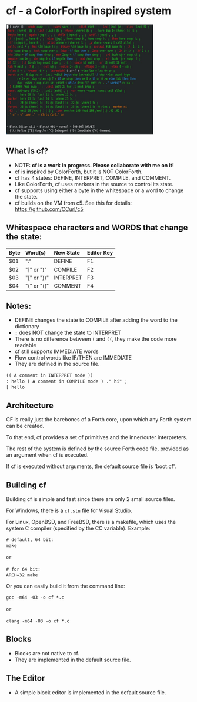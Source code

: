 # cf - a ColorForth inspired system

<img src="/images/editing.jpg" width="400" height="300" />

## What is cf?
- NOTE: **cf is a work in progress. Please collaborate with me on it!**
- cf is inspired by ColorForth, but it is NOT ColorForth.
- cf has 4 states: DEFINE, INTERPRET, COMPILE, and COMMENT.
- Like ColorForth, cf uses markers in the source to control its state.
- cf supports using either a byte in the whitespace or a word to change the state.
- cf builds on the VM from c5. See this for details: https://github.com/CCurl/c5

## Whitespace characters and WORDS that change the state:

| Byte  | Word(s)     | New State | Editor Key |
| :--   | :--         | :--       | :-- |
| $01   | ":"         | DEFINE    | F1 |
| $02   | "]" or ")"  | COMPILE   | F2 |
| $03   | "[" or "))" | INTERPRET | F3 |
| $04   | "(" or "((" | COMMENT   | F4 |

## Notes:
- DEFINE changes the state to COMPILE after adding the word to the dictionary
- `;` does NOT change the state to INTERPRET
- There is no difference between `(` and `((`, they make the code more readable
- cf still supports IMMEDIATE words
- Flow control words like IF/THEN are IMMEDIATE
- They are defined in the source file.

```
(( A comment in INTERPRET mode ))
: hello ( A comment in COMPILE mode ) ." hi" ;
[ hello
```

## Architecture
CF is really just the barebones of a Forth core, upon which any Forth system can be created.

To that end, cf provides a set of primitives and the inner/outer interpreters.

The rest of the system is defined by the source Forth code file, provided as an argument when cf is executed.

If cf is executed without arguments, the default source file is 'boot.cf'.

## Building cf
Building cf is simple and fast since there are only 2 small source files.

For Windows, there is a `cf.sln` file for Visual Studio.

For Linux, OpenBSD, and FreeBSD, there is a makefile, which uses the system C compiler (specified by the CC variable). Example:

```
# default, 64 bit:
make

or

# for 64 bit:
ARCH=32 make
```

Or you can easily build it from the command line:

```
gcc -m64 -O3 -o cf *.c

or

clang -m64 -O3 -o cf *.c
```

## Blocks
- Blocks are not native to cf.
- They are implemented in the default source file.

## The Editor
- A simple block editor is implemented in the default source file.
